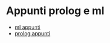 # Appunti prolog e ml
- [ml appunti](https://github.com/AlessandroBonomo28/LP1-simulator/blob/main/prolog%20e%20ml/ml-notes.md)
- [prolog appunti](https://github.com/AlessandroBonomo28/LP1-simulator/blob/main/prolog%20e%20ml/prolog-notes.md)
